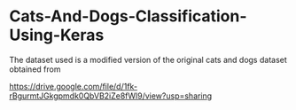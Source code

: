 # Cats-And-Dogs-Classification-Using-Keras
The dataset used is a modified version of the original cats and dogs dataset obtained from 

https://drive.google.com/file/d/1fk-rBgurmtJGkgpmdk0QbVB2iZe8fWl9/view?usp=sharing
